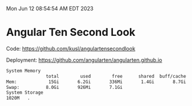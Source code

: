 Mon Jun 12 08:54:54 AM EDT 2023

# Angular Ten Second Look

Code: https://github.com/kusl/angulartensecondlook

Deployment: https://github.com/angularten/angularten.github.io

```bash
System Memory
               total        used        free      shared  buff/cache   available
Mem:            15Gi       6.2Gi       336Mi       1.4Gi       8.7Gi       7.3Gi
Swap:          8.0Gi       926Mi       7.1Gi
System Storage
1020M	.
